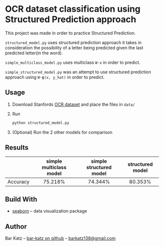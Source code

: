 # OCR dataset classification using Structured Prediction approach

This project was made in order to practice Structured Prediction.

``structured_model.py`` uses structured prediction approach it takes in consideration the possibility of a letter being predicted given the last predicted letter(in the word). 

``simple_multiclass_model.py`` uses multiclass `W·x` in order to predict.

``simple_structured_model.py`` was an attempt to use structured prediction approach using `W·ϕ(x, y_hat)` in order to predict.

## Usage

1. Download Stanfords [OCR dataset](http://ai.stanford.edu/~btaskar/ocr/) and place the files in `data/`

2. Run
    ```sh
    python structured_model.py
    ```

3. (Optional) Run the 2 other models for comparison

## Results

| | simple multiclass model | simple structured model | structured model |
|:---:|:---:|:---:|:---:|
| Accuracy      | 75.218%      | 74.344% | 80.353% |


## Build With
* [seaborn](https://seaborn.pydata.org/) – data visualization package


## Author

Bar Katz – [bar-katz on github](https://github.com/bar-katz) – barkatz138@gmail.com
